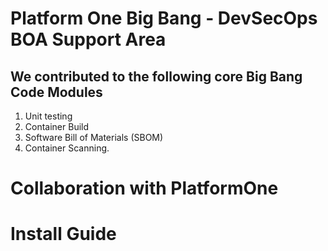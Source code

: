 # Platform One Big Bang - DevSecOps BOA Support Area
 
## We contributed to the following core Big Bang Code Modules
 
1. Unit testing  
2. Container Build 
3. Software Bill of Materials (SBOM) 
4. Container Scanning. 

# Collaboration with PlatformOne

# Install Guide
